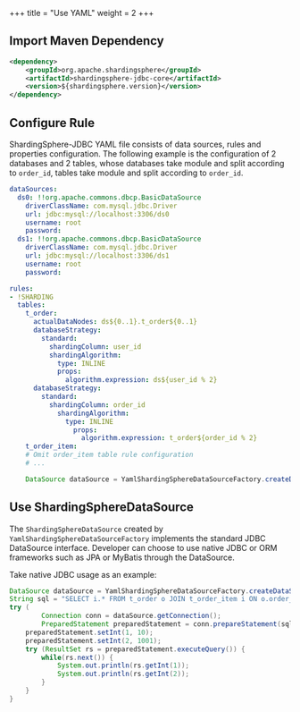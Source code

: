 +++
title = "Use YAML"
weight = 2
+++

## Import Maven Dependency

```xml
<dependency>
    <groupId>org.apache.shardingsphere</groupId>
    <artifactId>shardingsphere-jdbc-core</artifactId>
    <version>${shardingsphere.version}</version>
</dependency>
```

## Configure Rule

ShardingSphere-JDBC YAML file consists of data sources, rules and properties configuration.
The following example is the configuration of 2 databases and 2 tables, 
whose databases take module and split according to `order_id`, tables take module and split according to `order_id`.

```yaml
dataSources:
  ds0: !!org.apache.commons.dbcp.BasicDataSource
    driverClassName: com.mysql.jdbc.Driver
    url: jdbc:mysql://localhost:3306/ds0
    username: root
    password: 
  ds1: !!org.apache.commons.dbcp.BasicDataSource
    driverClassName: com.mysql.jdbc.Driver
    url: jdbc:mysql://localhost:3306/ds1
    username: root
    password: 

rules:
- !SHARDING
  tables:
    t_order: 
      actualDataNodes: ds${0..1}.t_order${0..1}
      databaseStrategy:
        standard:
          shardingColumn: user_id
          shardingAlgorithm:
            type: INLINE
            props:
              algorithm.expression: ds${user_id % 2}
      databaseStrategy:
        standard:
          shardingColumn: order_id
            shardingAlgorithm:
              type: INLINE
                props:
                  algorithm.expression: t_order${order_id % 2}
    t_order_item: 
    # Omit order_item table rule configuration
    # ...
```

```java
    DataSource dataSource = YamlShardingSphereDataSourceFactory.createDataSource(yamlFile);
```

## Use ShardingSphereDataSource

The `ShardingSphereDataSource` created by `YamlShardingSphereDataSourceFactory` implements the standard JDBC DataSource interface.
Developer can choose to use native JDBC or ORM frameworks such as JPA or MyBatis through the DataSource.

Take native JDBC usage as an example:

```java
DataSource dataSource = YamlShardingSphereDataSourceFactory.createDataSource(yamlFile);
String sql = "SELECT i.* FROM t_order o JOIN t_order_item i ON o.order_id=i.order_id WHERE o.user_id=? AND o.order_id=?";
try (
        Connection conn = dataSource.getConnection();
        PreparedStatement preparedStatement = conn.prepareStatement(sql)) {
    preparedStatement.setInt(1, 10);
    preparedStatement.setInt(2, 1001);
    try (ResultSet rs = preparedStatement.executeQuery()) {
        while(rs.next()) {
            System.out.println(rs.getInt(1));
            System.out.println(rs.getInt(2));
        }
    }
}
```
